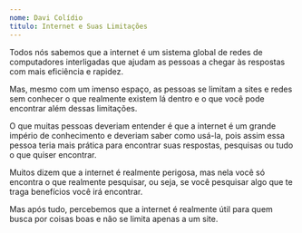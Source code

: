 ```yaml
---
nome: Davi Colídio
titulo: Internet e Suas Limitações
---
```


Todos nós sabemos que a internet é um sistema global de redes de computadores interligadas que ajudam as pessoas a chegar às respostas com mais eficiência e rapidez.

Mas, mesmo com um imenso espaço, as pessoas se limitam a sites e redes sem conhecer o que realmente existem lá dentro e o que você pode encontrar além dessas limitações.

O que muitas pessoas deveriam entender é que a internet é um grande império de conhecimento e deveriam saber como usá-la, pois assim essa pessoa teria mais prática para encontrar suas respostas, pesquisas ou tudo o que quiser encontrar.

Muitos dizem que a internet é realmente perigosa, mas nela você só encontra o que realmente pesquisar, ou seja, se você pesquisar algo que te traga benefícios você irá encontrar.

Mas após tudo, percebemos que a internet é realmente útil para quem busca por coisas boas e não se limita  apenas a um site.




